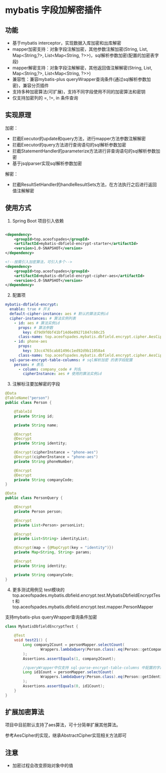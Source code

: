 # mybatis 字段加解密插件

## 功能

- 基于mybatis interceptor，实现数据入库加密和出库解密
- mapper加密支持：对象字段注解加密，其他参数注解加密(String, List<String>, Map<String,?>, List<Map<String, ?>>)，sql解析参数加密(配置的加密表字段)
- mapper解密支持：对象字段注解解密，其他返回值注解解密(String, List<String>, Map<String,?>, List<Map<String, ?>>)
- 兼容性：兼容mybatis-plus queryWrapper查询条件(通过sql解析参数加密)，兼容分页插件
- 支持多种加密算法(可扩展)，支持不同字段使用不同的加密算法和密钥
- 仅支持加密列的 =, !=, in 条件查询

## 实现原理

加密：

- 拦截Executor的update和query方法，进行mapper方法参数注解解密
- 拦截Executor的query方法进行查询语句的sql解析参数加密
- 拦截StatementHandler的parameterize方法进行非查询语句的sql解析参数加密
- 基于jsqlparser实现sql解析参数加密

解密：

- 拦截ResultSetHandler的handleResultSets方法，在方法执行之后进行返回值注解解密

## 使用方式

1. Spring Boot 项目引入依赖

```xml

<dependency>
    <groupId>top.aceofspades</groupId>
    <artifactId>mybatis-dbfield-encrypt-starter</artifactId>
    <version>1.0-SNAPSHOT</version>
</dependency>
```

```xml
<!--按需引入加密算法，可引入多个-->
<dependency>
    <groupId>top.aceofspades</groupId>
    <artifactId>mybatis-dbfield-encrypt-cipher-aes</artifactId>
    <version>1.0-SNAPSHOT</version>
</dependency>
```

2. 配置项
```yaml
mybatis-dbfield-encrypt:
  enable: true # 开关
  default-cipher-instance: aes # 默认的算法实例id
  cipher-instances: # 算法实例列表
    - id: aes # 算法实例id
      props: # 算法参数
        key: d79d9f0bf41bf14d6e09271847c60c25
      class-name: top.aceofspades.mybatis.dbfield.encrypt.cipher.AesCipher # 算法实现类
    - id: phone-aes
      props:
        key: 33cc4765cab81496c1ed92d9b11058a4
      class-name: top.aceofspades.mybatis.dbfield.encrypt.cipher.AesCipher
  sql-parse-encrypt-table-columns: # sql解析加密 的表字段配置
    person: # 表名
      - column: company_code # 列名
        cipherInstance: aes # 使用的算法实例id
```

3. 注解标注要加解密的字段
```java
@Data
@TableName("person")
public class Person {

    @TableId
    private String id;

    private String name;

    @Encrypt
    @Decrypt
    private String identity;

    @Encrypt(cipherInstance = "phone-aes")
    @Decrypt(cipherInstance = "phone-aes")
    private String phoneNumber;

    @Encrypt
    @Decrypt
    private String companyCode;
}

@Data
public class PersonQuery {

    @Encrypt
    private Person person;

    @Encrypt
    private List<Person> personList;

    @Encrypt
    private List<String> identityList;

    @Encrypt(map = {@MapCrypt(key = "identity")})
    private Map<String, String> params;

    @Encrypt
    private String identity;

    private String companyCode;
}
```

4. 更多测试用例见 test模块的top.aceofspades.mybatis.dbfield.encrypt.test.MybatisDbfieldEncryptTest 和 top.aceofspades.mybatis.dbfield.encrypt.test.mapper.PersonMapper

支持mybatis-plus queryWrapper查询条件加密
```java
class MybatisDbfieldEncryptTest {
    
    @Test
    void test21() {
        Long company2Count = personMapper.selectCount(
                Wrappers.lambdaQuery(Person.class).eq(Person::getCompanyCode, "company2")
        );
        Assertions.assertEquals(1, company2Count);

        //queryWrapper中仅支持 sql-parse-encrypt-table-columns 中配置的字段加密
        Long id1Count = personMapper.selectCount(
                Wrappers.lambdaQuery(Person.class).eq(Person::getIdentity, "id1")
        );
        Assertions.assertEquals(0, id1Count);
    }
}
```

## 扩展加密算法
项目中目前默认支持了aes算法，可十分简单扩展其他算法。

参考AesCipher的实现，继承AbstractCipher实现相关方法即可

## 注意
- 加密过程会改变原始对象中的值

